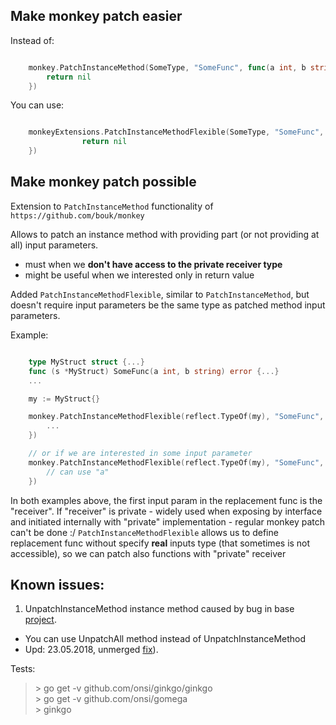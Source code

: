 ## Make monkey patch easier

Instead of:
```go

    monkey.PatchInstanceMethod(SomeType, "SomeFunc", func(a int, b string, c somePackage.SomeStruct, d []string, e interface{}) error {
        return nil
    })
```

You can use:
```go

    monkeyExtensions.PatchInstanceMethodFlexible(SomeType, "SomeFunc", func() error {
                return nil
    })
```


## Make monkey patch possible

Extension to `PatchInstanceMethod` functionality of `https://github.com/bouk/monkey`

Allows to patch an instance method with providing part (or not providing at all) input parameters.
- must when we **don't have access to the private receiver type**
- might be useful when we interested only in return value

Added `PatchInstanceMethodFlexible`, similar to `PatchInstanceMethod`, but doesn't require input parameters be the same type as patched method input parameters.

Example:
```go

    type MyStruct struct {...}
    func (s *MyStruct) SomeFunc(a int, b string) error {...}
    ...

    my := MyStruct{}

    monkey.PatchInstanceMethodFlexible(reflect.TypeOf(my), "SomeFunc", func( /*NO INPUT PARAMETERS*/) error {
        ...
    })

    // or if we are interested in some input parameter
    monkey.PatchInstanceMethodFlexible(reflect.TypeOf(my), "SomeFunc", func(_, _ interface{}, b string) error {
        // can use "a"
    })
```
In both examples above, the first input param in the replacement func is the "receiver".
If "receiver" is private - widely used when exposing by interface and initiated internally with "private" implementation - regular monkey patch can't be done :/
`PatchInstanceMethodFlexible` allows us to define replacement func without specify **real** inputs type (that sometimes is not accessible), so we can patch also functions with "private" receiver



## Known issues:

1. UnpatchInstanceMethod instance method caused by bug in base [project](https://github.com/bouk/monkey/pull/16).
 - You can use UnpatchAll method instead of UnpatchInstanceMethod
 - Upd: 23.05.2018, unmerged [fix](https://github.com/bouk/monkey/pull/16)).


Tests:

> \> go get -v github.com/onsi/ginkgo/ginkgo<br>
> \> go get -v github.com/onsi/gomega <br>
> \> ginkgo